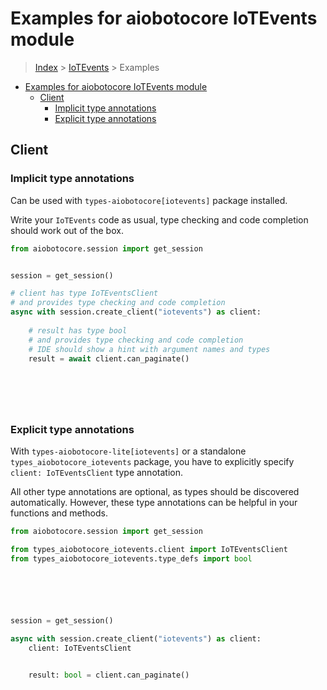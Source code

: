 <a id="examples-for-aiobotocore-iotevents-module"></a>

# Examples for aiobotocore IoTEvents module

> [Index](../README.md) > [IoTEvents](./README.md) > Examples

- [Examples for aiobotocore IoTEvents module](#examples-for-aiobotocore-iotevents-module)
  - [Client](#client)
    - [Implicit type annotations](#implicit-type-annotations)
    - [Explicit type annotations](#explicit-type-annotations)

<a id="client"></a>

## Client

<a id="implicit-type-annotations"></a>

### Implicit type annotations

Can be used with `types-aiobotocore[iotevents]` package installed.

Write your `IoTEvents` code as usual, type checking and code completion should
work out of the box.

```python
from aiobotocore.session import get_session


session = get_session()

# client has type IoTEventsClient
# and provides type checking and code completion
async with session.create_client("iotevents") as client:
    
    # result has type bool
    # and provides type checking and code completion
    # IDE should show a hint with argument names and types
    result = await client.can_paginate()
    

    

    
```

<a id="explicit-type-annotations"></a>

### Explicit type annotations

With `types-aiobotocore-lite[iotevents]` or a standalone
`types_aiobotocore_iotevents` package, you have to explicitly specify
`client: IoTEventsClient` type annotation.

All other type annotations are optional, as types should be discovered
automatically. However, these type annotations can be helpful in your functions
and methods.

```python
from aiobotocore.session import get_session

from types_aiobotocore_iotevents.client import IoTEventsClient
from types_aiobotocore_iotevents.type_defs import bool






session = get_session()

async with session.create_client("iotevents") as client:
    client: IoTEventsClient

    
    result: bool = client.can_paginate()
    

    

    
```
